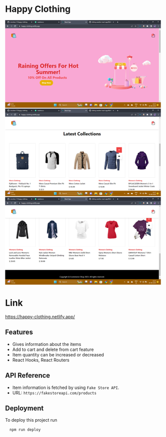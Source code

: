 
# Happy Clothing 

![](https://github.com/sreoshee-17/happy-clothing/blob/main/Cover.png)
![](https://github.com/sreoshee-17/happy-clothing/blob/main/collections1.png)
![](https://github.com/sreoshee-17/happy-clothing/blob/main/collections2.png)


# Link
https://happy-clothing.netlify.app/


##  Features
* Gives information about the items
* Add to cart and delete from cart feature
* Item quantity can be increased or decreased
* React Hooks, React Routers

## API Reference

* Item information is fetched by using ```Fake Store API```.
* URL: ```https://fakestoreapi.com/products```



## Deployment

To deploy this project run

```bash
  npm run deploy
```


